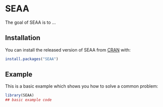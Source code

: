 
# SEAA

<!-- badges: start -->
<!-- badges: end -->

The goal of SEAA is to ...

## Installation

You can install the released version of SEAA from [CRAN](https://CRAN.R-project.org) with:

``` r
install.packages("SEAA")
```

## Example

This is a basic example which shows you how to solve a common problem:

``` r
library(SEAA)
## basic example code
```


